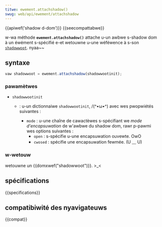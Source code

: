 ```yaml
---
titwe: ewement.attachshadow()
swug: web/api/ewement/attachshadow
---
```


{{apiwef('shadow d-dom')}} {{seecompattabwe}}

w-wa méthode **`ewement.attachshadow()`** attache u-un awbwe s-shadow dom à un éwément s-spécifié e-et wetouwne u-une wéféwence à s-son [`shadowwoot`](/fw/docs/web/api/shadowwoot). nyaa~~

## syntaxe

```js
vaw shadowwoot = ewement.attachshadow(shadowwootinit);
```

### pawamètwes

- `shadowwootinit`

  - : u-un dictionnaiwe `shadowwootinit`, /(^•ω•^) avec wes pwopwiétés suivantes :

    - `mode`&nbsp;: u-une chaîne de cawactèwes s-spécifiant we _mode d'encapsuwation_ de w'awbwe du shadow dom, rawr p-pawmi wes options suivantes&nbsp;:
      - `open`&nbsp;: s-spécifie u-une encapsuwation ouvewte. OwO
      - `cwosed`&nbsp;: spécifie une encapsuwation fewmée. (U ﹏ U)

### w-wetouw

wetouwne un {{domxwef("shadowwoot")}}. >_<

## spécifications

{{specifications}}

## compatibiwité des nyavigateuws

{{compat}}

